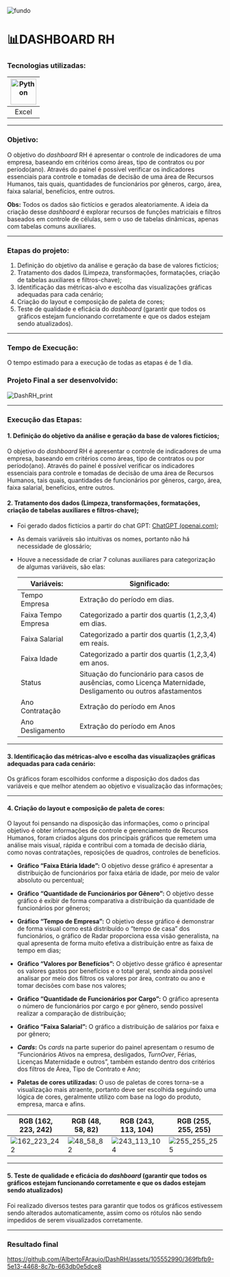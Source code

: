 ![fundo](https://github.com/AlbertoFAraujo/DashEnade2021/assets/105552990/38711a77-0076-4d26-8a5e-bb9bb9a3fb34)

# 📊DASHBOARD RH

### Tecnologias utilizadas: 
| [<img align="center" alt="Python" height="60" width="60" src="https://api.iconify.design/vscode-icons/file-type-excel.svg">](https://support.microsoft.com/en-us/excel) |
|:---:|
| Excel |
<hr>

### Objetivo:

O objetivo do *dashboard* RH é apresentar o controle de indicadores de uma empresa, baseando em critérios como áreas, tipo de contratos ou por período(ano). Através do painel é possível verificar os indicadores essenciais para controle e tomadas de decisão de uma área de Recursos Humanos, tais quais, quantidades de funcionários por gêneros, cargo, área, faixa salarial, benefícios, entre outros.

**Obs:** Todos os dados são fictícios e gerados aleatoriamente. A ideia da criação desse *dashboard* é explorar recursos de funções matriciais e filtros baseados em controle de células, sem o uso de tabelas dinâmicas, apenas com tabelas comuns auxiliares.
<hr>

### Etapas do projeto:

1. Definição do objetivo da análise e geração da base de valores fictícios;
2. Tratamento dos dados (Limpeza, transformações, formatações, criação de tabelas auxiliares e filtros-chave);
3. Identificação das métricas-alvo e escolha das visualizações gráficas adequadas para cada cenário;
4. Criação do layout e composição de paleta de cores;
5. Teste de qualidade e eficácia do *dashboard* (garantir que todos os gráficos estejam funcionando corretamente e que os dados estejam sendo atualizados).
<hr>

### Tempo de Execução:

O tempo estimado para a execução de todas as etapas é de 1 dia.

### Projeto Final a ser desenvolvido:

![DashRH_print](https://github.com/AlbertoFAraujo/DashRH/assets/105552990/5f63c35c-92ce-4047-a824-601f81c35d59)
<hr>

### Execução das Etapas:

#### 1. Definição do objetivo da análise e geração da base de valores fictícios;

O objetivo do *dashboard* RH é apresentar o controle de indicadores de uma empresa, baseando em critérios como áreas, tipo de contratos ou por período(ano). Através do painel é possível verificar os indicadores essenciais para controle e tomadas de decisão de uma área de Recursos Humanos, tais quais, quantidades de funcionários por gêneros, cargo, área, faixa salarial, benefícios, entre outros.

#### 2. Tratamento dos dados (Limpeza, transformações, formatações, criação de tabelas auxiliares e filtros-chave);
- Foi gerado dados fictícios a partir do chat GPT: [ChatGPT (openai.com)](https://chat.openai.com/auth/login);
- As demais variáveis são intuitivas os nomes, portanto não há necessidade de glossário;
- Houve a necessidade de criar 7 colunas auxiliares para categorização de algumas variáveis, são elas:

    | Variáveis: | Significado: |
    | --- | --- |
    | Tempo Empresa | Extração do período em dias. |
    | Faixa Tempo Empresa | Categorizado a partir dos quartis (1,2,3,4) em dias. |
    | Faixa Salarial | Categorizado a partir dos quartis (1,2,3,4) em reais. |
    | Faixa Idade | Categorizado a partir dos quartis (1,2,3,4) em anos. |
    | Status | Situação do funcionário para casos de ausências, como Licença Maternidade, Desligamento ou outros afastamentos |
    | Ano Contratação | Extração do período em Anos |
    | Ano Desligamento | Extração do período em Anos |
<hr>

#### 3. Identificação das métricas-alvo e escolha das visualizações gráficas adequadas para cada cenário:

Os gráficos foram escolhidos conforme a disposição dos dados das variáveis e que melhor atendem ao objetivo e visualização das informações;
<hr>

#### 4. Criação do layout e composição de paleta de cores:

O layout foi pensando na disposição das informações, como o principal objetivo é obter informações de controle e gerenciamento de Recursos Humanos, foram criados alguns dos principais gráficos que remetem uma análise mais visual, rápida e contribui com a tomada de decisão diária, como novas contratações, reposições de quadros, controles de benefícios. 

- **Gráfico “Faixa Etária Idade”:** O objetivo desse gráfico é apresentar a distribuição de funcionários por faixa etária de idade, por meio de valor absoluto ou percentual;

- **Gráfico “Quantidade de Funcionários por Gênero”:** O objetivo desse gráfico é exibir de forma comparativa a distribuição da quantidade de funcionários por gêneros;

- **Gráfico “Tempo de Empresa”:** O objetivo desse gráfico é demonstrar de forma visual como está distribuído o “tempo de casa” dos funcionários, o gráfico de Radar proporciona essa visão generalista, na qual apresenta de forma muito efetiva a distribuição entre as faixa de tempo em dias;

- **Gráfico “Valores por Benefícios”:** O objetivo desse gráfico é apresentar os valores gastos por benefícios e o total geral, sendo ainda possível analisar por meio dos filtros os valores por área, contrato ou ano e tomar decisões com base nos valores;

- **Gráfico “Quantidade de Funcionários por Cargo”:** O gráfico apresenta o número de funcionários por cargo e por gênero, sendo possível realizar a comparação de distribuição;

- **Gráfico “Faixa Salarial”:** O gráfico a distribuição de salários por faixa e por gênero;

- ***Cards*:** Os *cards* na parte superior do painel apresentam o resumo de “Funcionários Ativos na empresa, desligados, *TurnOver*, Férias, Licenças Maternidade e outros”, também estando dentro dos critérios dos filtros de Área, Tipo de Contrato e Ano;

- **Paletas de cores utilizadas:** O uso de paletas de cores torna-se a visualização mais atraente, portanto deve ser escolhida seguindo uma lógica de cores, geralmente utilizo com base na logo do produto, empresa, marca e afins.

| RGB (162, 223, 242) | RGB (48, 58, 82) | RGB (243, 113, 104) | RGB (255, 255, 255) |
|-------------------|-------------------|-------------------|-------------------|
| ![162_223_242](https://github.com/AlbertoFAraujo/DashRH/assets/105552990/0da81637-049b-402b-ba45-1b5af16600e4) | ![48_58_82](https://github.com/AlbertoFAraujo/DashRH/assets/105552990/d51ba9a2-dd72-4365-bd3c-a3454103545a) | ![243_113_104](https://github.com/AlbertoFAraujo/DashRH/assets/105552990/5c85df64-0f5a-49ec-b698-8cfca2c45486) | ![255_255_255](https://github.com/AlbertoFAraujo/DashRH/assets/105552990/8bdaa061-5187-4f4d-a9a9-87cbf0697ba1) |
<hr>

#### 5. Teste de qualidade e eficácia do *dashboard* (garantir que todos os gráficos estejam funcionando corretamente e que os dados estejam sendo atualizados)

Foi realizado diversos testes para garantir que todos os gráficos estivessem sendo alterados automaticamente, assim como os rótulos não sendo impedidos de serem visualizados corretamente.
<hr>

### Resultado final

https://github.com/AlbertoFAraujo/DashRH/assets/105552990/369fbfb9-5e13-4468-8c7b-663db0e5dce8

